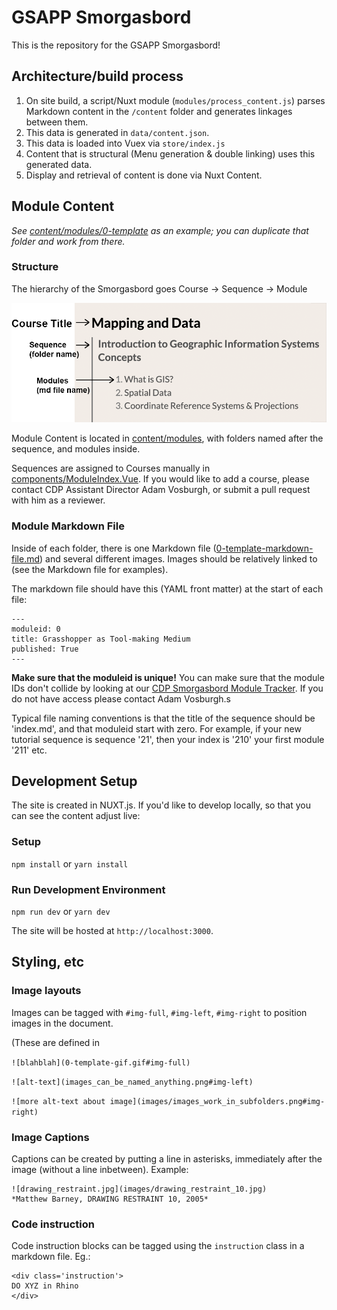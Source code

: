 # GSAPP Smorgasbord

This is the repository for the GSAPP Smorgasbord!




## Architecture/build process

1. On site build, a script/Nuxt module (`modules/process_content.js`) parses Markdown content in the `/content` folder and generates linkages between them.
2. This data is generated in `data/content.json`.
3. This data is loaded into Vuex via `store/index.js`
4. Content that is structural (Menu generation & double linking) uses this generated data. 
5. Display and retrieval of content is done via Nuxt Content.





## Module Content 

_See [content/modules/0-template](content/modules/0-template) as an example; you can duplicate that folder and work from there._

### Structure

The hierarchy of the Smorgasbord goes Course -> Sequence -> Module

![Smorgasbord Structure](assets/SmorgasbordIndex.png)

Module Content is located in [content/modules](content/modules), with folders named after the sequence, and modules inside.

Sequences are assigned to Courses manually in [components/ModuleIndex.Vue](components/ModuleIndex.vue). If you would like to add a course, please contact CDP Assistant Director Adam Vosburgh, or submit a pull request with him as a reviewer.

### Module Markdown File

Inside of each folder, there is one Markdown file ([0-template-markdown-file.md](content/modules/0-template/0-template-markdown-file.md)) and several different images. Images should be relatively linked to (see the Markdown file for examples).

The markdown file should have this (YAML front matter) at the start of each file: 
```
---
moduleid: 0
title: Grasshopper as Tool-making Medium
published: True
---
```

**Make sure that the moduleid is unique!** You can make sure that the module IDs don't collide by looking at our [CDP Smorgasbord Module Tracker](https://docs.google.com/spreadsheets/d/1v-vODKkGjbIf1fCRc6aVs-EnZ248mZvRsGmF1WnpTCg/edit?usp=sharing). If you do not have access please contact Adam Vosburgh.s

Typical file naming conventions is that the title of the sequence should be 'index.md', and that moduleid start with zero. For example, if your new tutorial sequence is sequence '21', then your index is '210' your first module '211' etc.


## Development Setup

The site is created in NUXT.js. If you'd like to develop locally, so that you can see the content adjust live:

### Setup
`npm install` or `yarn install`

### Run Development Environment

`npm run dev` or `yarn dev`

The site will be hosted at `http://localhost:3000`.


## Styling, etc

### Image layouts

Images can be tagged with `#img-full`, `#img-left`, `#img-right` to position images in the document.

(These are defined in 

`![blahblah](0-template-gif.gif#img-full)`

`![alt-text](images_can_be_named_anything.png#img-left)`

`![more alt-text about image](images/images_work_in_subfolders.png#img-right)`

### Image Captions

Captions can be created by putting a line in asterisks, immediately after the image (without a line inbetween). Example:

```
![drawing_restraint.jpg](images/drawing_restraint_10.jpg)
*Matthew Barney, DRAWING RESTRAINT 10, 2005*
```

### Code instruction

Code instruction blocks can be tagged using the `instruction` class in a markdown file. Eg.:

```
<div class='instruction'>
DO XYZ in Rhino
</div>
```

